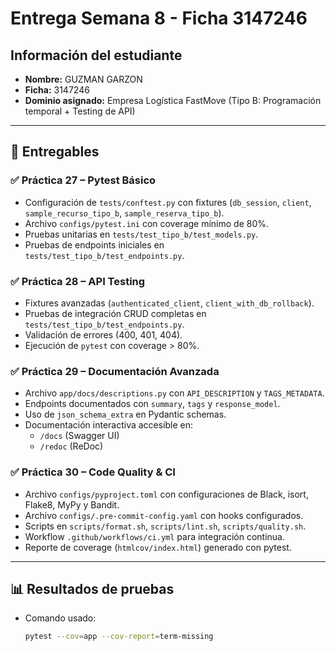 # Entrega Semana 8 - Ficha 3147246

## Información del estudiante
- **Nombre:** GUZMAN GARZON  
- **Ficha:** 3147246  
- **Dominio asignado:** Empresa Logística FastMove (Tipo B: Programación temporal + Testing de API)  

---

## 📂 Entregables

### ✅ Práctica 27 – Pytest Básico
- Configuración de `tests/conftest.py` con fixtures (`db_session`, `client`, `sample_recurso_tipo_b`, `sample_reserva_tipo_b`).
- Archivo `configs/pytest.ini` con coverage mínimo de 80%.
- Pruebas unitarias en `tests/test_tipo_b/test_models.py`.
- Pruebas de endpoints iniciales en `tests/test_tipo_b/test_endpoints.py`.

### ✅ Práctica 28 – API Testing
- Fixtures avanzadas (`authenticated_client`, `client_with_db_rollback`).
- Pruebas de integración CRUD completas en `tests/test_tipo_b/test_endpoints.py`.
- Validación de errores (400, 401, 404).
- Ejecución de `pytest` con coverage > 80%.

### ✅ Práctica 29 – Documentación Avanzada
- Archivo `app/docs/descriptions.py` con `API_DESCRIPTION` y `TAGS_METADATA`.
- Endpoints documentados con `summary`, `tags` y `response_model`.
- Uso de `json_schema_extra` en Pydantic schemas.
- Documentación interactiva accesible en:
  - `/docs` (Swagger UI)
  - `/redoc` (ReDoc)

### ✅ Práctica 30 – Code Quality & CI
- Archivo `configs/pyproject.toml` con configuraciones de Black, isort, Flake8, MyPy y Bandit.
- Archivo `configs/.pre-commit-config.yaml` con hooks configurados.
- Scripts en `scripts/format.sh`, `scripts/lint.sh`, `scripts/quality.sh`.
- Workflow `.github/workflows/ci.yml` para integración continua.
- Reporte de coverage (`htmlcov/index.html`) generado con pytest.

---

## 📊 Resultados de pruebas

- Comando usado:
  ```bash
  pytest --cov=app --cov-report=term-missing
